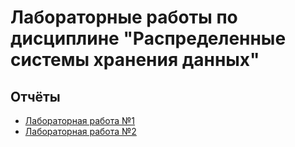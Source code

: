 # Лабораторные работы по дисциплине "Распределенные системы хранения данных"

## Отчёты

- [Лабораторная работа №1](./lab1)
- [Лабораторная работа №2](./lab2)
